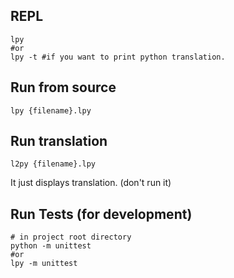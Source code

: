## REPL
```shell
lpy
#or
lpy -t #if you want to print python translation.
```
## Run from source
```shell
lpy {filename}.lpy
```
## Run translation
```shell
l2py {filename}.lpy
```
It just displays translation. (don't run it)
## Run Tests (for development)
```shell
# in project root directory
python -m unittest
#or
lpy -m unittest
```